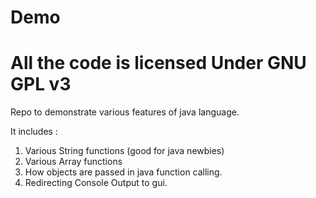 Demo
====
All the code is licensed Under GNU GPL v3
====
Repo to demonstrate various features of java language.

It includes :

1. Various String functions (good for java newbies)
2. Various Array functions
3. How objects are passed in java function calling.
4. Redirecting Console Output to gui.


